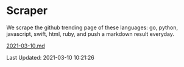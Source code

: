 # Scraper

We scrape the github trending page of these languages: go, python, javascript, swift, html, ruby, and push a markdown result everyday.

[2021-03-10.md](https://github.com/henson/Scraper/blob/master/2021-03-10.md)

Last Updated: 2021-03-10 10:21:26